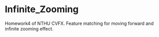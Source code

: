 # Infinite_Zooming
Homework4 of NTHU CVFX. Feature matching for moving forward and infinite zooming effect.
